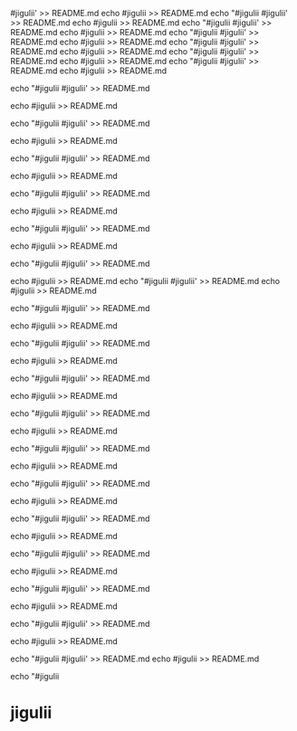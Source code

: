 #jigulii' >> README.md
echo #jigulii >> README.md
echo "#jigulii
#jigulii' >> README.md
echo #jigulii >> README.md
echo "#jigulii
#jigulii' >> README.md
echo #jigulii >> README.md
echo "#jigulii
#jigulii' >> README.md
echo #jigulii >> README.md
echo "#jigulii
#jigulii' >> README.md
echo #jigulii >> README.md
echo "#jigulii
#jigulii' >> README.md
echo #jigulii >> README.md
echo "#jigulii
#jigulii' >> README.md
echo #jigulii >> README.md

echo "#jigulii
#jigulii' >> README.md

echo #jigulii >> README.md

echo "#jigulii
#jigulii' >> README.md

echo #jigulii >> README.md

echo "#jigulii
#jigulii' >> README.md

echo #jigulii >> README.md

echo "#jigulii
#jigulii' >> README.md

echo #jigulii >> README.md

echo "#jigulii
#jigulii' >> README.md

echo #jigulii >> README.md

echo "#jigulii
#jigulii' >> README.md

echo #jigulii >> README.md
echo "#jigulii
#jigulii' >> README.md
echo #jigulii >> README.md

echo "#jigulii
#jigulii' >> README.md

echo #jigulii >> README.md

echo "#jigulii
#jigulii' >> README.md

echo #jigulii >> README.md

echo "#jigulii
#jigulii' >> README.md

echo #jigulii >> README.md



echo "#jigulii
#jigulii' >> README.md



echo #jigulii >> README.md



echo "#jigulii
#jigulii' >> README.md



echo #jigulii >> README.md

echo "#jigulii
#jigulii' >> README.md

echo #jigulii >> README.md

echo "#jigulii
#jigulii' >> README.md

echo #jigulii >> README.md

echo "#jigulii
#jigulii' >> README.md

echo #jigulii >> README.md

echo "#jigulii
#jigulii' >> README.md

echo #jigulii >> README.md

echo "#jigulii
#jigulii' >> README.md

echo #jigulii >> README.md

echo "#jigulii
#jigulii' >> README.md
echo #jigulii >> README.md

echo "#jigulii
# jigulii
